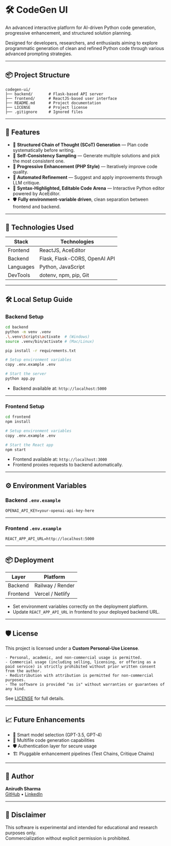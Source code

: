 # 🛠️ CodeGen UI

An advanced interactive platform for AI-driven Python code generation, progressive enhancement, and structured solution planning.

Designed for developers, researchers, and enthusiasts aiming to explore programmatic generation of clean and refined Python code through various advanced prompting strategies.

---

## 📦 Project Structure

```plaintext
codegen-ui/
├── backend/       # Flask-based API server
├── frontend/      # ReactJS-based user interface
├── README.md      # Project documentation
├── LICENSE        # Project license
├── .gitignore     # Ignored files
```

---

## 🚀 Features

- 📜 **Structured Chain of Thought (SCoT) Generation** — Plan code systematically before writing.
- 🎯 **Self-Consistency Sampling** — Generate multiple solutions and pick the most consistent one.
- 🧹 **Progressive Enhancement (PHP Style)** — Iteratively improve code quality.
- 🔄 **Automated Refinement** — Suggest and apply improvements through LLM critique.
- 🎨 **Syntax-Highlighted, Editable Code Arena** — Interactive Python editor powered by AceEditor.
- 🛡️ **Fully environment-variable driven**, clean separation between frontend and backend.

---

## 🧰 Technologies Used

| Stack        | Technologies              |
|--------------|----------------------------|
| Frontend     | ReactJS, AceEditor          |
| Backend      | Flask, Flask-CORS, OpenAI API |
| Languages    | Python, JavaScript          |
| DevTools     | dotenv, npm, pip, Git        |

---

## 🛠️ Local Setup Guide

### Backend Setup

```bash
cd backend
python -m venv .venv
.\.venv\Scripts\activate  # (Windows)
source .venv/bin/activate # (Mac/Linux)

pip install -r requirements.txt

# Setup environment variables
copy .env.example .env

# Start the server
python app.py
```

- Backend available at: `http://localhost:5000`

---

### Frontend Setup

```bash
cd frontend
npm install

# Setup environment variables
copy .env.example .env

# Start the React app
npm start
```

- Frontend available at: `http://localhost:3000`
- Frontend proxies requests to backend automatically.

---

## ⚙️ Environment Variables

### Backend `.env.example`

```plaintext
OPENAI_API_KEY=your-openai-api-key-here
```

---

### Frontend `.env.example`

```plaintext
REACT_APP_API_URL=http://localhost:5000
```

---

## 📦 Deployment

| Layer    | Platform           |
|----------|--------------------|
| Backend  | Railway / Render    |
| Frontend | Vercel / Netlify    |

- Set environment variables correctly on the deployment platform.
- Update `REACT_APP_API_URL` in frontend to your deployed backend URL.

---

## 🛡️ License

This project is licensed under a **Custom Personal-Use License**.

```
- Personal, academic, and non-commercial usage is permitted.
- Commercial usage (including selling, licensing, or offering as a paid service) is strictly prohibited without prior written consent from the author.
- Redistribution with attribution is permitted for non-commercial purposes.
- The software is provided "as is" without warranties or guarantees of any kind.
```

See [LICENSE](./LICENSE) for full details.

---

## 📈 Future Enhancements

- 🧠 Smart model selection (GPT-3.5, GPT-4)
- 📑 Multifile code generation capabilities
- 🛡️ Authentication layer for secure usage
- 🏗️ Pluggable enhancement pipelines (Test Chains, Critique Chains)

---

## 👤 Author

**Anirudh Sharma**  
[GitHub](https://github.com/your-github) • [LinkedIn](https://linkedin.com/in/your-linkedin)

---

## 📢 Disclaimer

This software is experimental and intended for educational and research purposes only.  
Commercialization without explicit permission is prohibited.
